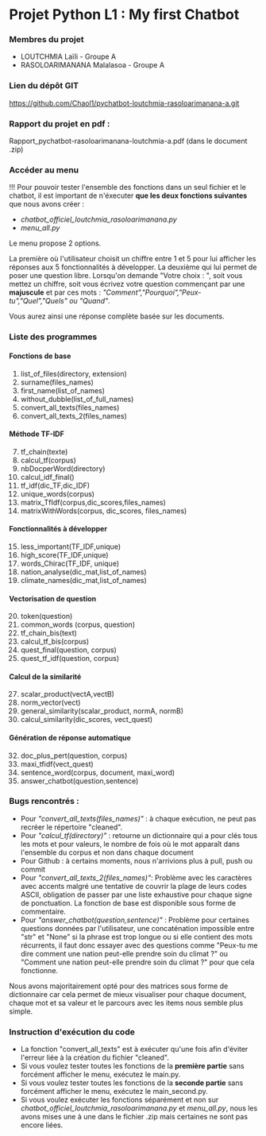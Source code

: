 # Projet Python L1 : My first Chatbot

### Membres du projet
- LOUTCHMIA Laïli - Groupe A
- RASOLOARIMANANA Malalasoa - Groupe A
 
### Lien du dépôt GIT
https://github.com/Chaol1/pychatbot-loutchmia-rasoloarimanana-a.git

### Rapport du projet en pdf : 
Rapport_pychatbot-rasoloarimanana-loutchmia-a.pdf (dans le document .zip)

### Accéder au menu
!!! Pour pouvoir tester l'ensemble des fonctions dans un seul fichier et le chatbot, il est important de n'éxecuter **que les deux fonctions suivantes** que nous avons créer :
- *chatbot_officiel_loutchmia_rasoloarimanana.py*
- *menu_all.py* 

 Le menu propose 2 options.
 
La première où l'utilisateur choisit un chiffre entre 1 et 5 pour lui afficher les réponses aux 5 fonctionnalités à développer.
La deuxième qui lui permet de poser une question libre.
Lorsqu'on demande "Votre choix : ", soit vous mettez un chiffre, soit vous écrivez votre question commençant par une **majuscule** et par ces mots : *"Comment","Pourquoi","Peux-tu","Quel","Quels" ou "Quand"*. 

Vous aurez ainsi une réponse complète basée sur les documents.
### Liste des programmes 
#### Fonctions de base
1) list_of_files(directory, extension)
2) surname(files_names)
3) first_name(list_of_names)
4) without_dubble(list_of_full_names)
5) convert_all_texts(files_names)
6) convert_all_texts_2(files_names)

#### Méthode TF-IDF

7) tf_chain(texte)
8) calcul_tf(corpus)
9) nbDocperWord(directory)
10) calcul_idf_final()
11) tf_idf(dic_TF,dic_IDF)
12) unique_words(corpus)
13) matrix_TfIdf(corpus,dic_scores,files_names)
14) matrixWithWords(corpus, dic_scores, files_names)

#### Fonctionnalités à développer
15) less_important(TF_IDF,unique)
16) high_score(TF_IDF,unique)
17) words_Chirac(TF_IDF, unique)
18) nation_analyse(dic_mat,list_of_names)
19) climate_names(dic_mat,list_of_names)

#### Vectorisation de question
20) token(question)
21) common_words (corpus, question)
22) tf_chain_bis(text)
23) calcul_tf_bis(corpus)
24) quest_final(question, corpus)
25) quest_tf_idf(question, corpus)

#### Calcul de la similarité
27) scalar_product(vectA,vectB)
28) norm_vector(vect)
29) general_similarity(scalar_product, normA, normB)
30) calcul_similarity(dic_scores, vect_quest)

#### Génération de réponse automatique
32) doc_plus_pert(question, corpus)
33) maxi_tfidf(vect_quest)
34) sentence_word(corpus, document, maxi_word)
35) answer_chatbot(question,sentence)

### Bugs rencontrés :
- Pour *"convert_all_texts(files_names)"* : à chaque exécution, ne peut pas recréer le répertoire "cleaned".
- Pour *"calcul_tf(directory)"* : retourne un dictionnaire qui a pour clés tous les mots et pour valeurs, le nombre de fois où le mot apparaît dans l'ensemble du corpus et non dans chaque document
- Pour Github : à certains moments, nous n'arrivions plus à pull, push ou commit
- Pour *"convert_all_texts_2(files_names)"*: Problème avec les caractères avec accents malgré une tentative de couvrir la plage de leurs codes ASCII, obligation de passer par une liste exhaustive pour chaque signe de ponctuation. La fonction de base est disponible sous forme de commentaire.
- Pour *"answer_chatbot(question,sentence)"* : Problème pour certaines questions données par l'utilisateur, une concaténation impossible entre "str" et "None" si la phrase est trop longue ou si elle contient des mots récurrents, il faut donc essayer avec des questions comme "Peux-tu me dire comment une nation peut-elle prendre soin du climat ?" ou "Comment une nation peut-elle prendre soin du climat ?" pour que cela fonctionne.

Nous avons majoritairement opté pour des matrices sous forme de dictionnaire car cela permet de mieux visualiser pour chaque document, chaque mot et sa valeur et le parcours avec les items nous semble plus simple.

### Instruction d'exécution du code 

- La fonction "convert_all_texts" est à exécuter qu'une fois afin d'éviter l'erreur liée à la création du fichier "cleaned".
- Si vous voulez tester toutes les fonctions de la **première partie** sans forcément afficher le menu, exécutez le main.py.
- Si vous voulez tester toutes les fonctions de la **seconde partie** sans forcément afficher le menu, exécutez le main_second.py.
- Si vous voulez exécuter les fonctions séparément et non sur *chatbot_officiel_loutchmia_rasoloarimanana.py* et *menu_all.py*, nous les avons mises une à une dans le fichier .zip mais certaines ne sont pas encore liées.

